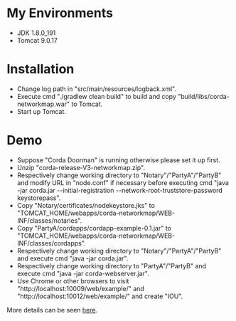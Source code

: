 # My Environments
  - JDK 1.8.0_191
  - Tomcat 9.0.17

# Installation
  - Change log path in "src/main/resources/logback.xml".
  - Execute cmd "./gradlew clean build" to build and copy "build/libs/corda-networkmap.war" to Tomcat.
  - Start up Tomcat.
  
# Demo
  - Suppose "Corda Doorman" is running otherwise please set it up first.
  - Unzip "corda-release-V3-networkmap.zip".
  - Respectively change working directory to "Notary"/"PartyA"/"PartyB" and modify URL in "node.conf" if necessary before executing cmd "java -jar corda.jar --initial-registration --network-root-truststore-password keystorepass".
  - Copy "Notary/certificates/nodekeystore.jks" to "TOMCAT_HOME/webapps/corda-networkmap/WEB-INF/classes/notaries".
  - Copy "PartyA/cordapps/cordapp-example-0.1.jar" to "TOMCAT_HOME/webapps/corda-networkmap/WEB-INF/classes/cordapps".
  - Respectively change working directory to "Notary"/"PartyA"/"PartyB" and execute cmd "java -jar corda.jar".
  - Respectively change working directory to "PartyA"/"PartyB" and execute cmd "java -jar corda-webserver.jar".
  - Use Chrome or other browsers to visit "http://localhost:10009/web/example/" and "http://localhost:10012/web/example/" and create "IOU".

More details can be seen [here](https://blog.csdn.net/ItachiUchiha/article/details/90732051).